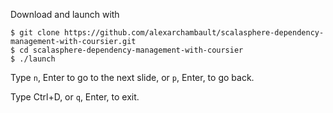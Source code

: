 Download and launch with

```
$ git clone https://github.com/alexarchambault/scalasphere-dependency-management-with-coursier.git
$ cd scalasphere-dependency-management-with-coursier
$ ./launch
```

Type `n`, Enter to go to the next slide, or `p`, Enter, to go back.

Type Ctrl+D, or `q`, Enter, to exit.
